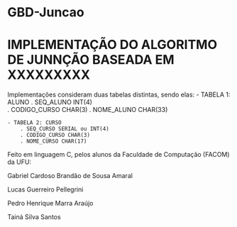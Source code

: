 # GBD-Juncao

# IMPLEMENTAÇÃO DO ALGORITMO DE JUNNÇÃO BASEADA EM XXXXXXXXX


Implementações consideram duas tabelas distintas, sendo elas:
	- TABELA 1: ALUNO
		. SEQ_ALUNO INT(4)  
		. CODIGO_CURSO CHAR(3) 
		. NOME_ALUNO CHAR(33)  

	- TABELA 2: CURSO
		. SEQ_CURSO SERIAL ou INT(4)
		. CODIGO_CURSO CHAR(3)
		. NOME_CURSO CHAR(17)


Feito em linguagem C, pelos alunos da Faculdade de Computação (FACOM) da UFU:

Gabriel Cardoso Brandão de Sousa Amaral

Lucas Guerreiro Pellegrini

Pedro Henrique Marra Araújo

Tainá Silva Santos
